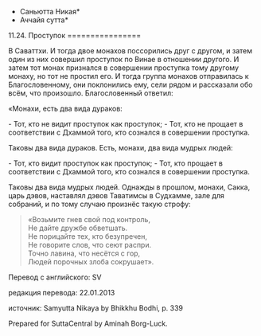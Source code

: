 * Саньютта Никая*
* Аччайя сутта*

11\.24\. Проступок
\=\=\=\=\=\=\=\=\=\=\=\=\=\=\=\=

В Саваттхи\. И тогда двое монахов поссорились друг с другом, и затем один из них совершил проступок по Винае в отношении другого\. И затем тот монах признался в совершении проступка тому другому монаху, но тот не простил его\. И тогда группа монахов отправилась к Благословенному, они поклонились ему, сели рядом и рассказали обо всём, что произошло\. Благословенный ответил:

«Монахи, есть два вида дураков:

\- Тот, кто не видит проступок как проступок;
\- Тот, кто не прощает в соответствии с Дхаммой того, кто сознался в совершении проступка\.

Таковы два вида дураков\. Есть, монахи, два вида мудрых людей:

\- Тот, кто видит проступок как проступок;
\- Тот, кто прощает в соответствии с Дхаммой того, кто сознался в совершении проступка\.

Таковы два вида мудрых людей\. Однажды в прошлом, монахи, Сакка, царь дэвов, наставлял дэвов Таватимсы в Судхамме, зале для собраний, и по тому случаю произнёс такую строфу:

> «Возьмите гнев свой под контроль,  
> Не дайте дружбе обветшать\.  
> Не порицайте тех, кто безупречен,  
> Не говорите слов, что сеют распри\.  
> Точно лавина, что несётся с гор,  
> Людей порочных злоба сокрушает»\.

Перевод с английского: SV

редакция перевода: 22\.01\.2013

источник: Samyutta Nikaya by Bhikkhu Bodhi, p\. 339

Prepared for SuttaCentral by Aminah Borg\-Luck\.